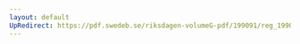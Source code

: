 ```yaml
---
layout: default
UpRedirect: https://pdf.swedeb.se/riksdagen-volumeG-pdf/199091/reg_199091/reg_199091_1098.pdf
---
```

